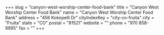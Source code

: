 +++
slug = "canyon-west-worship-center-food-bank"
title = "Canyon West Worship Center Food Bank"
name = "Canyon West Worship Center Food Bank"
address = "456 Kokopelli Dr"
cityIndexKey = "city-co-fruita"
city = "Fruita"
state = "CO"
postal = "81521"
website = ""
phone = "970 858-9995"
fax = ""
+++
